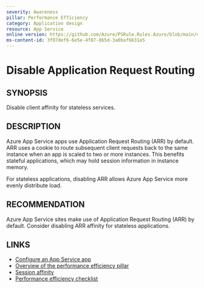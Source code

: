 ```yaml
---
severity: Awareness
pillar: Performance Efficiency
category: Application design
resource: App Service
online version: https://github.com/Azure/PSRule.Rules.Azure/blob/main/docs/en/rules/Azure.AppService.ARRAffinity.md
ms-content-id: 3f07def6-6e5e-4f87-8b5d-3a0baf6631e5
---
```


# Disable Application Request Routing

## SYNOPSIS

Disable client affinity for stateless services.

## DESCRIPTION

Azure App Service apps use Application Request Routing (ARR) by default.
ARR uses a cookie to route subsequent client requests back to the same instance when an app is scaled to two or more instances.
This benefits stateful applications, which may hold session information in instance memory.

For stateless applications, disabling ARR allows Azure App Service more evenly distribute load.

## RECOMMENDATION

Azure App Service sites make use of Application Request Routing (ARR) by default.
Consider disabling ARR affinity for stateless applications.

## LINKS

- [Configure an App Service app](https://docs.microsoft.com/azure/app-service/configure-common#configure-general-settings)
- [Overview of the performance efficiency pillar](https://docs.microsoft.com/azure/architecture/framework/scalability/overview)
- [Session affinity](https://docs.microsoft.com/azure/architecture/framework/scalability/app-design#session-affinity)
- [Performance efficiency checklist](https://docs.microsoft.com/azure/architecture/framework/scalability/performance-efficiency)

